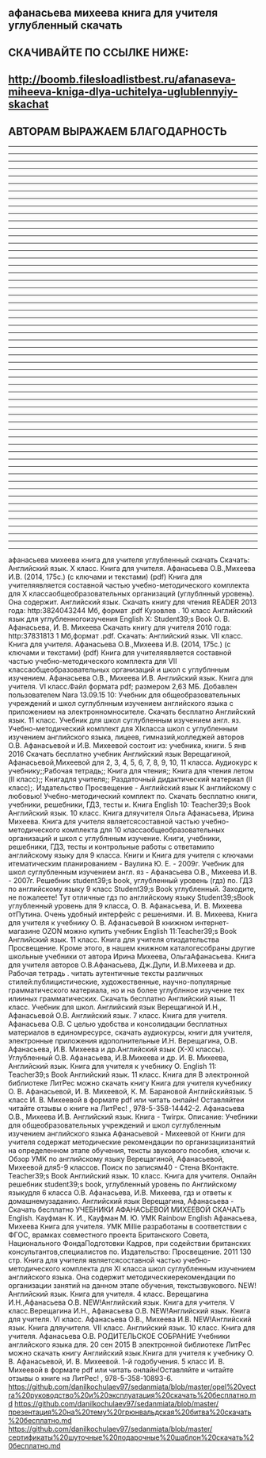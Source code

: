 афанасьева михеева книга для учителя углубленный скачать
--------------------------------------------------
СКАЧИВАЙТЕ ПО ССЫЛКЕ НИЖЕ:
--------------------------------------------------
http://boomb.filesloadlistbest.ru/afanaseva-miheeva-kniga-dlya-uchitelya-uglublennyiy-skachat
--------------------------------------------------
АВТОРАМ ВЫРАЖАЕМ БЛАГОДАРНОСТЬ
--------------------------------------------------
--------------------------------------------------
--------------------------------------------------
--------------------------------------------------
--------------------------------------------------
--------------------------------------------------
--------------------------------------------------
--------------------------------------------------
--------------------------------------------------
--------------------------------------------------
--------------------------------------------------
--------------------------------------------------
--------------------------------------------------
--------------------------------------------------
--------------------------------------------------
--------------------------------------------------
--------------------------------------------------
--------------------------------------------------
--------------------------------------------------
--------------------------------------------------
--------------------------------------------------
--------------------------------------------------
--------------------------------------------------
--------------------------------------------------
--------------------------------------------------
--------------------------------------------------
--------------------------------------------------
--------------------------------------------------
--------------------------------------------------
--------------------------------------------------
--------------------------------------------------
--------------------------------------------------
--------------------------------------------------
--------------------------------------------------
--------------------------------------------------
--------------------------------------------------
--------------------------------------------------
--------------------------------------------------
--------------------------------------------------
--------------------------------------------------
--------------------------------------------------
--------------------------------------------------
--------------------------------------------------
--------------------------------------------------
--------------------------------------------------
--------------------------------------------------
--------------------------------------------------
--------------------------------------------------
--------------------------------------------------
--------------------------------------------------
--------------------------------------------------
--------------------------------------------------
--------------------------------------------------
--------------------------------------------------
--------------------------------------------------
--------------------------------------------------
афанасьева михеева книга для учителя углубленный скачать Скачать: Английский язык. X класс. Книга для учителя. Афанасьева О.В.,Михеева И.В. (2014, 175с.) (с ключами и текстами) (pdf)  Книга для учителяявляется составной частью учебно-методического комплекта для X классаобщеобразовательных организаций (углублнный уровень). Она содержит. Английский язык. Скачать книгу для чтения READER 2013 года: http:3824043244 Мб, формат .pdf Кузовлев . 10 класс Английский язык для углубленногоизучения English X: Student39;s Book О. В. Афанасьева, И. В. Михеева Скачать книгу для учителя 2010 года: http:37831813 1 Мб,формат .pdf. Скачать: Английский язык. VII класс. Книга для учителя. Афанасьева О.В.,Михеева И.В. (2014, 175с.) (с ключами и текстами) (pdf)  Книга для учителяявляется составной частью учебно-методического комплекта для VII классаобщеобразовательных организаций и школ с углублнным изучением. Афанасьева О.В., Михеева И.В. Английский язык. Книга для учителя. VI класс.Файл формата pdf; размером 2,63 МБ. Добавлен пользователем Nara 13.09.15 10:  Учебник для общеобразовательных учреждений и школ суглублнным изучением английского языка с приложением на электронномносителе. Скачать бесплатно Английский язык. 11 класс. Учебник для школ суглубленным изучением англ. яз.  Учебно-методический комплект для XIкласса школ с углубленным изучением английского языка, лицеев, гимназий,колледжей авторов О.В. Афанасьевой и И.В. Михеевой состоит из: учебника,  книги. 5 янв 2016  Скачать бесплатно учебник Английский язык Верещагиной, Афанасьевой,Михеевой для 2, 3, 4, 5, 6, 7, 8, 9, 10, 11 класса.  Аудиокурс к учебнику;;Рабочая тетрадь;; Книга для чтения;; Книга для чтения летом (II класс);; Книгадля учителя;; Раздаточный дидактический материал (II класс);. Издательство Просвещение - Английский язык
К английскому с любовью! Учебно-методический комплект по. Скачать бесплатно книги, учебники, решебники, ГДЗ, тесты и. Книга English 10: Teacher39;s Book  Английский язык. 10 класс. Книга дляучителя Ольга Афанасьева, Ирина Михеева. Книга для учителя являетсясоставной частью учебно-методического комплекта для 10 классаобщеобразовательных организаций и школ с углублнным изучение. Книги, учебники, решебники, ГДЗ, тесты и контрольные работы с ответамипо английскому языку для 9 класса. Книги и  Книга для учителя с ключами итематическим планированием - Ваулина Ю. Е. - 2009г.  Учебник для школ суглубленным изучением англ. яз - Афанасьева О.В., Михеева И.В. - 2007г. Решебник student39;s book, углубленный уровень (гдз) по. ГДЗ по английскому языку 9 класс Student39;s Book углубленный. Заходите, не пожалеете! Тут отличные гдз по английскому языку Student39;sBook углубленный уровень для 9 класса, О. В. Афанасьева, И. В. Михеева отПутина. Очень удобный интерфейс с решениями. И. В. Михеева, Книга для учителя к учебнику О. В. Афанасьевой
В книжном интернет-магазине OZON можно купить учебник English 11:Teacher39;s Book  Английский язык. 11 класс. Книга для учителя отиздательства Просвещение. Кроме этого, в нашем книжном каталогесобраны другие школьные учебники от автора Ирина Михеева, ОльгаАфанасьева. Книга для учителя авторов О.В.Афанасьева, Дж.Дули, И.В.Михеева и др. Рабочая тетрадь . читать аутентичные тексты различных стилей:публицистические, художественные, научно-популярные грамматического материала, но и на более углублнное изучение тех илииных грамматических. Скачать бесплатно Английский язык. 11 класс. Учебник для школ. Английский язык Верещагиной И.Н., Афанасьевой О.В. Английский язык. 7 класс. Книга для учителя. Афанасьева О.В. С целью удобства и консолидации бесплатных материалов в единомресурсе, скачать аудиокурсы, книги для учителя, электронные приложения идополнительные  И.Н. Верещагина, О.В. Афанасьева, И.В. Михеева и др.Английский язык (X-XI классы). Углубленный  О.В. Афанасьева, И.В.Михеева и др. И. В. Михеева, Английский язык. Книга для учителя к учебнику О. English 11: Teacher39;s Book  Английский язык. 11 класс. Книга для
В электронной библиотеке ЛитРес можно скачать книгу Книга для учителя кучебнику О. В. Афанасьевой, И. В. Михеевой, К. М. Барановой Английскийязык. 5 класс И. В. Михеевой в формате pdf или читать онлaйн! Оставляйтеи читайте отзывы о книге на ЛитРес! , 978-5-358-14442-2. Афанасьева О.В., Михеева И.В. Английский язык. Книга  - Twirpx. Описание: Учебники для общеобразовательных учреждений и школ суглубленным изучением английского языка Афанасьевой - Михеевой от Книги для учителя содержат методические рекомендации по организациизанятий на определенном этапе обучения, тексты звукового пособия, ключи к. Обзор УМК по английскому языку Верещагиной, Афанасьевой, Михеевой для5-9 классов. Поиск по записям40 - Стена  ВКонтакте. Teacher39;s Book  Английский язык. 10 класс. Книга для учителя. Онлайн решебник student39;s book, углубленный уровень по Английскому языкудля 6 класса О.В. Афанасьева, И.В. Михеева, гдз и ответы к домашнемузаданию. Английский язык Верещагина, Афанасьева - Скачать бесплатно
УЧЕБНИКИ АФАНАСЬЕВОЙ МИХЕЕВОЙ СКАЧАТЬ English. Кауфман К. И., Кауфман М. Ю. УМК Rainbow English Афанасьева, Михеева Книга для учителя. УМК Millie разработаны в соответствии с ФГОС, врамках совместного проекта Британского Совета, Национального ФондаПодготовки Кадров, при содействии британских консультантов,специалистов по. Издательство: Просвещение. 2011 130 стр. Книга для учителя являетсясоставной частью учебно-методического комплекта для XI класса школ суглубленным изучением английского языка. Она содержит методическиерекомендации по организации занятий на данном этапе обучения, текстызвукового. NEW!Английский язык. Книга для учителя. 4 класс. Верещагина И.Н.,Афанасьева О.В. NEW!Английский язык. Книга для учителя. V класс.Верещагина И.Н., Афанасьева О.В. NEW!Английский язык. Книга для учителя. VI класс. Афанасьева О.В., Михеева И.В. NEW!Английский язык. Книга дляучителя. VII класс. Английский язык. 10 класс. Книга для учителя. Афанасьева О.В. РОДИТЕЛЬСКОЕ СОБРАНИЕ  Учебники английского языка для. 20 сен 2015  В электронной библиотеке ЛитРес можно скачать книгу Английский язык.Книга для учителя к учебнику О. В. Афанасьевой, И. В. Михеевой. 1-й годобучения. 5 класс И. В. Михеевой в формате pdf или читать онлaйн!Оставляйте и читайте отзывы о книге на ЛитРес! , 978-5-358-10893-6.
https://github.com/danilkochulaev97/sedanmiata/blob/master/opel%20vectra%20руководство%20и%20эксплуатация%20скачать%20бесплатно.md
https://github.com/danilkochulaev97/sedanmiata/blob/master/презентация%20на%20тему%20грюнвальдская%20битва%20скачать%20бесплатно.md
https://github.com/danilkochulaev97/sedanmiata/blob/master/сертификаты%20шуточные%20подарочные%20шаблон%20скачать%20бесплатно.md